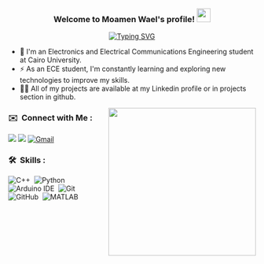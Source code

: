 <h3 align="center">
  Welcome to Moamen Wael's profile!
  <img src="https://media.giphy.com/media/hvRJCLFzcasrR4ia7z/giphy.gif" width="28">
</h3>

<!-- Typing SVG by DenverCoder1 - https://github.com/DenverCoder1/readme-typing-svg -->
<p align="center">
  <a href="https://git.io/typing-svg"><img src="https://readme-typing-svg.demolab.com?font=Fira+Code&size=22&pause=1000&color=003140&center=true&vCenter=true&width=440&height=45&separator=%3C&lines=while+(!(succeed+%3D+try()));" alt="Typing SVG" /></a>
</p> 

- 🏢 I'm an Electronics and Electrical Communications Engineering student at Cairo University.
- ⚡ As an ECE student, I'm constantly learning and exploring new technologies to improve my skills.
- 👨‍💻 All of my projects are available at my Linkedin profile or in projects section in github.

<img width="300" align="right" src="https://media.giphy.com/media/v1.Y2lkPTc5MGI3NjExMm5semNvamVlejY1c3N3eWYzbjJjNXM3OHVyNTNrNXFsN3Yzd3FxNiZlcD12MV9pbnRlcm5hbF9naWZfYnlfaWQmY3Q9Zw/qgQUggAC3Pfv687qPC/giphy.gif">


### ✉️ &nbsp;Connect with Me :
<a href="https://www.linkedin.com/in/mo2menwael/" target="_blank"><img src="https://img.shields.io/badge/LinkedIn-0077B5?style=for-the-badge&logo=linkedin&logoColor=white"/></a>
<a href="https://t.me/Mo2menWael" target="_blank"><img src="https://img.shields.io/badge/-telegram-0077B5?style=for-the-badge&logo=Telegram&logoColor=white"/></a>
[![Gmail](https://img.shields.io/badge/Gmail-D14836?style=for-the-badge&logo=gmail&logoColor=white&link=mailto:moamenwael7@gmail.com)](mailto:moamenwael7@gmail.com)
### 🛠 &nbsp;Skills :
![C++](https://img.shields.io/badge/-C++-05122A?style=flat-square&logo=cplusplus)&nbsp;
![Python](https://img.shields.io/badge/-Python%20-05122A?style=flat-square&logo=python)&nbsp;
![Arduino IDE](https://img.shields.io/badge/-Arduino%20IDE%20-05122A?style=flat-square&logo=arduino)&nbsp;
![Git](https://img.shields.io/badge/-Git-05122A?style=flat-square&logo=git)&nbsp;
![GitHub](https://img.shields.io/badge/-GitHub-05122A?style=flat-square&logo=github)&nbsp;
![MATLAB](https://img.shields.io/badge/-MATLAB-05122A?style=flat-square&logo=matlab)&nbsp;
